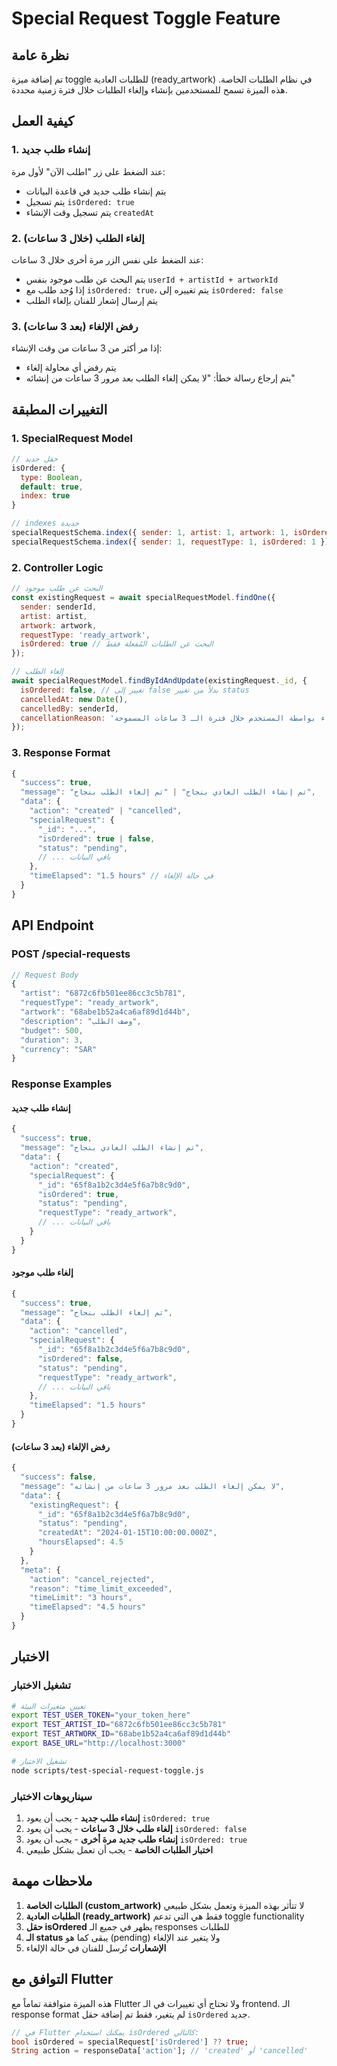 # Special Request Toggle Feature

## نظرة عامة
تم إضافة ميزة toggle للطلبات العادية (ready_artwork) في نظام الطلبات الخاصة. هذه الميزة تسمح للمستخدمين بإنشاء وإلغاء الطلبات خلال فترة زمنية محددة.

## كيفية العمل

### 1. إنشاء طلب جديد
عند الضغط على زر "اطلب الآن" لأول مرة:
- يتم إنشاء طلب جديد في قاعدة البيانات
- يتم تسجيل `isOrdered: true`
- يتم تسجيل وقت الإنشاء `createdAt`

### 2. إلغاء الطلب (خلال 3 ساعات)
عند الضغط على نفس الزر مرة أخرى خلال 3 ساعات:
- يتم البحث عن طلب موجود بنفس `userId + artistId + artworkId`
- إذا وُجد طلب مع `isOrdered: true`، يتم تغييره إلى `isOrdered: false`
- يتم إرسال إشعار للفنان بإلغاء الطلب

### 3. رفض الإلغاء (بعد 3 ساعات)
إذا مر أكثر من 3 ساعات من وقت الإنشاء:
- يتم رفض أي محاولة إلغاء
- يتم إرجاع رسالة خطأ: "لا يمكن إلغاء الطلب بعد مرور 3 ساعات من إنشائه"

## التغييرات المطبقة

### 1. SpecialRequest Model
```javascript
// حقل جديد
isOrdered: {
  type: Boolean,
  default: true,
  index: true
}

// indexes جديدة
specialRequestSchema.index({ sender: 1, artist: 1, artwork: 1, isOrdered: 1 });
specialRequestSchema.index({ sender: 1, requestType: 1, isOrdered: 1 });
```

### 2. Controller Logic
```javascript
// البحث عن طلب موجود
const existingRequest = await specialRequestModel.findOne({
  sender: senderId,
  artist: artist,
  artwork: artwork,
  requestType: 'ready_artwork',
  isOrdered: true // البحث عن الطلبات المُفعلة فقط
});

// إلغاء الطلب
await specialRequestModel.findByIdAndUpdate(existingRequest._id, {
  isOrdered: false, // تغيير إلى false بدلاً من تغيير status
  cancelledAt: new Date(),
  cancelledBy: senderId,
  cancellationReason: 'إلغاء بواسطة المستخدم خلال فترة الـ 3 ساعات المسموحة'
});
```

### 3. Response Format
```javascript
{
  "success": true,
  "message": "تم إنشاء الطلب العادي بنجاح" | "تم إلغاء الطلب بنجاح",
  "data": {
    "action": "created" | "cancelled",
    "specialRequest": {
      "_id": "...",
      "isOrdered": true | false,
      "status": "pending",
      // ... باقي البيانات
    },
    "timeElapsed": "1.5 hours" // في حالة الإلغاء
  }
}
```

## API Endpoint

### POST /special-requests
```javascript
// Request Body
{
  "artist": "6872c6fb501ee86cc3c5b781",
  "requestType": "ready_artwork",
  "artwork": "68abe1b52a4ca6af89d1d44b",
  "description": "وصف الطلب",
  "budget": 500,
  "duration": 3,
  "currency": "SAR"
}
```

### Response Examples

#### إنشاء طلب جديد
```javascript
{
  "success": true,
  "message": "تم إنشاء الطلب العادي بنجاح",
  "data": {
    "action": "created",
    "specialRequest": {
      "_id": "65f8a1b2c3d4e5f6a7b8c9d0",
      "isOrdered": true,
      "status": "pending",
      "requestType": "ready_artwork",
      // ... باقي البيانات
    }
  }
}
```

#### إلغاء طلب موجود
```javascript
{
  "success": true,
  "message": "تم إلغاء الطلب بنجاح",
  "data": {
    "action": "cancelled",
    "specialRequest": {
      "_id": "65f8a1b2c3d4e5f6a7b8c9d0",
      "isOrdered": false,
      "status": "pending",
      "requestType": "ready_artwork",
      // ... باقي البيانات
    },
    "timeElapsed": "1.5 hours"
  }
}
```

#### رفض الإلغاء (بعد 3 ساعات)
```javascript
{
  "success": false,
  "message": "لا يمكن إلغاء الطلب بعد مرور 3 ساعات من إنشائه",
  "data": {
    "existingRequest": {
      "_id": "65f8a1b2c3d4e5f6a7b8c9d0",
      "status": "pending",
      "createdAt": "2024-01-15T10:00:00.000Z",
      "hoursElapsed": 4.5
    }
  },
  "meta": {
    "action": "cancel_rejected",
    "reason": "time_limit_exceeded",
    "timeLimit": "3 hours",
    "timeElapsed": "4.5 hours"
  }
}
```

## الاختبار

### تشغيل الاختبار
```bash
# تعيين متغيرات البيئة
export TEST_USER_TOKEN="your_token_here"
export TEST_ARTIST_ID="6872c6fb501ee86cc3c5b781"
export TEST_ARTWORK_ID="68abe1b52a4ca6af89d1d44b"
export BASE_URL="http://localhost:3000"

# تشغيل الاختبار
node scripts/test-special-request-toggle.js
```

### سيناريوهات الاختبار
1. **إنشاء طلب جديد** - يجب أن يعود `isOrdered: true`
2. **إلغاء طلب خلال 3 ساعات** - يجب أن يعود `isOrdered: false`
3. **إنشاء طلب جديد مرة أخرى** - يجب أن يعود `isOrdered: true`
4. **اختبار الطلبات الخاصة** - يجب أن تعمل بشكل طبيعي

## ملاحظات مهمة

1. **الطلبات الخاصة (custom_artwork)** لا تتأثر بهذه الميزة وتعمل بشكل طبيعي
2. **الطلبات العادية (ready_artwork)** فقط هي التي تدعم toggle functionality
3. **حقل isOrdered** يظهر في جميع الـ responses للطلبات
4. **الـ status** يبقى كما هو (pending) ولا يتغير عند الإلغاء
5. **الإشعارات** تُرسل للفنان في حالة الإلغاء

## التوافق مع Flutter

هذه الميزة متوافقة تماماً مع Flutter ولا تحتاج أي تغييرات في الـ frontend. الـ response format لم يتغير، فقط تم إضافة حقل `isOrdered` جديد.

```dart
// في Flutter يمكنك استخدام isOrdered كالتالي:
bool isOrdered = specialRequest['isOrdered'] ?? true;
String action = responseData['action']; // 'created' أو 'cancelled'
```
